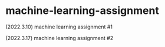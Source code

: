 # machine-learning-assignment
(2022.3.10) machine learning assignment #1

(2022.3.17) machine learning assignment #2

